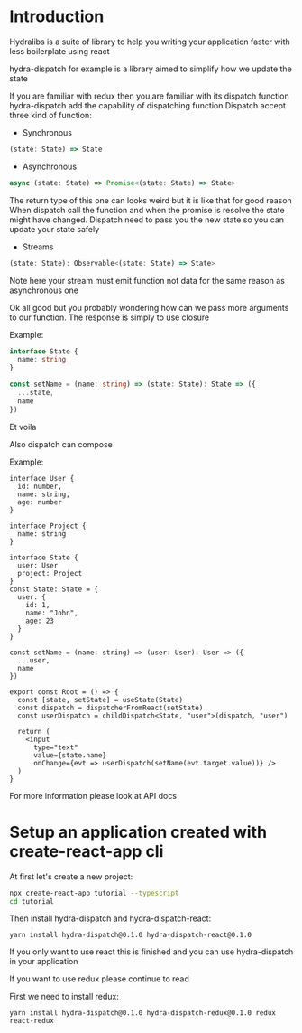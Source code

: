 # Introduction

Hydralibs is a suite of library to help you writing your application faster with less boilerplate using react

hydra-dispatch for example is a library aimed to simplify how we update the state

If you are familiar with redux then you are familiar with its dispatch function
hydra-dispatch add the capability of dispatching function
Dispatch accept three kind of function:

- Synchronous
```ts
(state: State) => State
```
- Asynchronous
```ts
async (state: State) => Promise<(state: State) => State>
```
The return type of this one can looks weird but it is like that for good reason
When dispatch call the function and when the promise is resolve the state might have changed. 
Dispatch need to pass you the new state so you can update your state safely
- Streams
```ts
(state: State): Observable<(state: State) => State>
```
Note here your stream must emit function not data for the same reason as asynchronous one

Ok all good but you probably wondering how can we pass more arguments to our function. The response is simply to use closure

Example:
```ts
interface State {
  name: string
}

const setName = (name: string) => (state: State): State => ({
  ...state,
  name
})
```
Et voila

Also dispatch can compose

Example:
```tsx
interface User {
  id: number,
  name: string,
  age: number
}

interface Project {
  name: string
}

interface State {
  user: User
  project: Project
}
const State: State = {
  user: {
    id: 1,
    name: "John",
    age: 23
  }
}

const setName = (name: string) => (user: User): User => ({
  ...user,
  name
})

export const Root = () => {
  const [state, setState] = useState(State)
  const dispatch = dispatcherFromReact(setState)
  const userDispatch = childDispatch<State, "user">(dispatch, "user")

  return (
    <input 
      type="text"
      value={state.name} 
      onChange={evt => userDispatch(setName(evt.target.value))} />
  )
}

```
For more information please look at API docs

# Setup an application created with create-react-app cli

At first let's create a new project:

```sh
npx create-react-app tutorial --typescript
cd tutorial
```

Then install hydra-dispatch and hydra-dispatch-react:
```
yarn install hydra-dispatch@0.1.0 hydra-dispatch-react@0.1.0
```

If you only want to use react this is finished and you can use hydra-dispatch in your application

If you want to use redux please continue to read

First we need to install redux:

```
yarn install hydra-dispatch@0.1.0 hydra-dispatch-redux@0.1.0 redux react-redux
```
